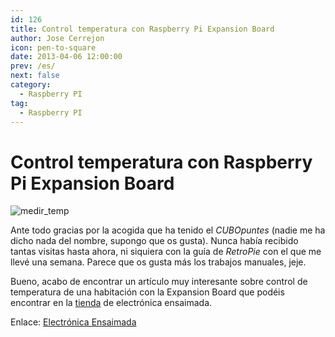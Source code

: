 ```yaml
---
id: 126
title: Control temperatura con Raspberry Pi Expansion Board
author: Jose Cerrejon
icon: pen-to-square
date: 2013-04-06 12:00:00
prev: /es/
next: false
category:
  - Raspberry PI
tag:
  - Raspberry PI
---
```


# Control temperatura con Raspberry Pi Expansion Board

![medir_temp](/images/ee_medir_temperatura.jpg)

Ante todo gracias por la acogida que ha tenido el *CUBOpuntes* (nadie me ha dicho nada del nombre, supongo que os gusta). Nunca había recibido tantas visitas hasta ahora, ni siquiera con la guía de *RetroPie* con el que me llevé una semana. Parece que os gusta más los trabajos manuales, jeje.

Bueno, acabo de encontrar un artículo muy interesante sobre control de temperatura de una habitación con la Expansion Board que podéis encontrar en la [tienda](//www.electroensaimada.com/tienda.html) de electrónica ensaimada.

Enlace: [Electrónica Ensaimada](//www.electroensaimada.com/control-temperatura.html)